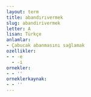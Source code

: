 ```yaml
---
layout: term
title: abandırıvermek
slug: abandirivermek
letter: A
lisan: Türkçe
anlamlar:
- Çabucak abanmasını sağlamak
ozellikler:
- - -e
  - -i
ornekler:
- - ''
orneklerkaynak:
- - ''
---
```

